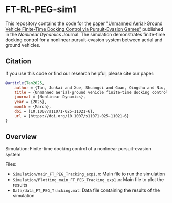 # FT-RL-PEG-sim1
 
This repository contains the code for the paper ["Unmanned Aerial-Ground Vehicle Finite-Time Docking Control via Pursuit-Evasion Games"](https://link.springer.com/article/10.1007/s11071-025-11021-6) published in the *Nonlinear Dynamics* Journal. The simulation demonstrates finite-time docking control for a nonlinear pursuit-evasion system between aerial and ground vehicles.

## Citation

If you use this code or find our research helpful, please cite our paper:

```bibtex
@article{Tan2025,
    author = {Tan, Junkai and Xue, Shuangsi and Guan, Qingshu and Niu, Tiansen and Cao, Hui and Chen, Badong},
    title = {Unmanned aerial-ground vehicle finite-time docking control via pursuit-evasion games},
    journal = {Nonlinear Dynamics},
    year = {2025},
    month = {March},
    doi = {10.1007/s11071-025-11021-6},
    url = {https://doi.org/10.1007/s11071-025-11021-6}
}
```

## Overview

Simulation: Finite-time docking control of a nonlinear pursuit-evasion system

Files:
- `Simulation/main_FT_PEG_Tracking_exp1.m`: Main file to run the simulation
- `Simulation/Plotting_main_FT_PEG_Tracking_exp1.m`: Main file to plot the results
- `Data/data_FT_PEG_Tracking.mat`: Data file containing the results of the simulation
